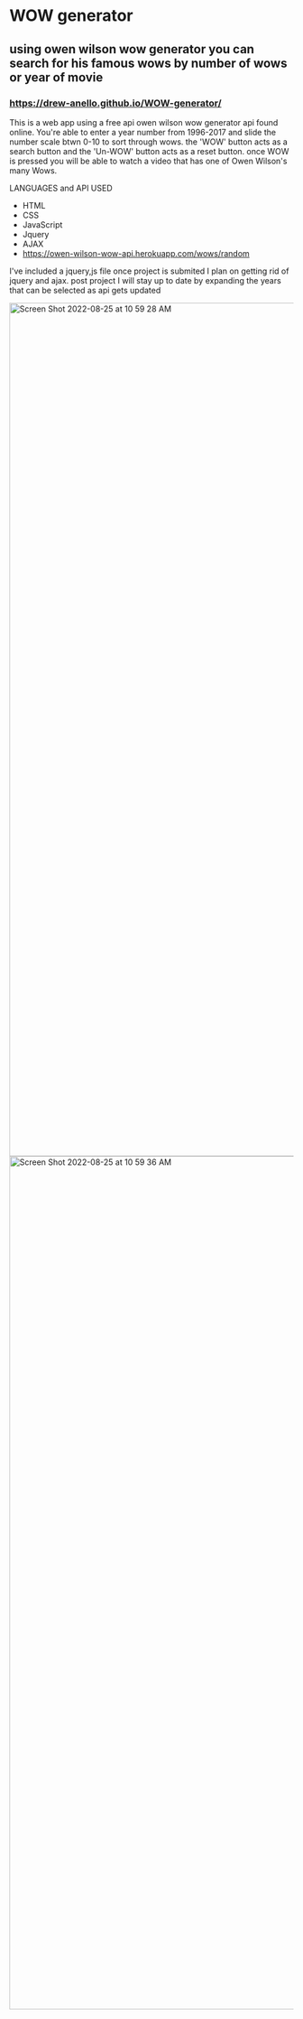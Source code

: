 # WOW generator

## using owen wilson wow generator you can search for his famous wows by number of wows or year of movie

### https://drew-anello.github.io/WOW-generator/

This is a web  app using a free api owen wilson wow generator api found online. You're able to enter a year number from 1996-2017 and slide the number scale btwn 0-10 to sort through wows. the 'WOW' button acts as a search button and the 'Un-WOW' button acts as a reset button. once WOW is pressed you will be able to watch a video that has one of Owen Wilson's many Wows. 

LANGUAGES and API USED 

* HTML 
* CSS 
* JavaScript
* Jquery 
* AJAX
* https://owen-wilson-wow-api.herokuapp.com/wows/random

I've included a jquery,js file once project is submited I plan on getting rid of jquery and ajax. post project I will stay up to date by expanding the years that can be selected as api gets updated 

<img width="1512" alt="Screen Shot 2022-08-25 at 10 59 28 AM" src="https://user-images.githubusercontent.com/106771036/186700084-f7d6ec7d-e20c-448b-bab2-68cc5d553892.png">


<img width="1512" alt="Screen Shot 2022-08-25 at 10 59 36 AM" src="https://user-images.githubusercontent.com/106771036/186699940-05118376-b0b3-4ea1-9379-d8b5b485f3d2.png">



